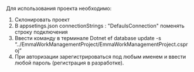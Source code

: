 Для использования проекта необходимо:

1. Склонировать проект
2. В appsetings.json connectionStrings : "DefaulsConnection" поменять строку подключения
3. Ввести команду в терминале Dotnet ef database update -s “../EmmaWorkManagementProject/EmmaWorkManagementProject.csproj“
4. При авторизации зарегистрироваться под любым именем и ввести любой пароль (регистрация в разработке).
